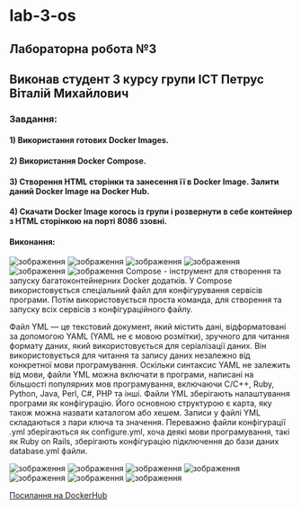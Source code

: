 # lab-3-os

## Лабораторна робота №3

## Виконав студент 3 курсу групи ІСТ Петрус Віталій Михайлович

### Завдання:
#### 1) Використання готових Docker Images.
#### 2) Використання Docker Compose.
#### 3) Створення HTML сторінки та занесення її в Docker Image. Залити даний Docker Image на Docker Hub.
#### 4) Скачати Docker Image когось із групи і розвернути в себе контейнер з HTML сторінкою на порті 8086 ззовні.


#### Виконання:
![зображення](https://user-images.githubusercontent.com/95691489/196698529-2a3a7e75-6971-4b95-bcee-f5e25ecd59bd.png)
![зображення](https://user-images.githubusercontent.com/95691489/196699197-e7666755-e5a7-4f68-b903-bfe6fe9c5876.png)
![зображення](https://user-images.githubusercontent.com/95691489/196699223-bedcd307-e119-47a7-b9c9-a39294203c64.png)
![зображення](https://user-images.githubusercontent.com/95691489/196699254-913d6ee3-c248-4465-a9db-3aa2f0fd2e3e.png)
![зображення](https://user-images.githubusercontent.com/95691489/196699311-05012708-5354-4cf9-b35f-675b0b86c8c7.png)
![зображення](https://user-images.githubusercontent.com/95691489/196699438-1b1cbf99-e7d0-4b82-a81f-4808952b4e3b.png)
Compose - інструмент для створення та запуску багатоконтейнерних Docker додатків. У Compose використовується спеціальний файл для конфігурування сервісів програми. Потім використовується проста команда, для створення та запуску всіх сервісів з конфігураційного файлу.

Файл YML — це текстовий документ, який містить дані, відформатовані за допомогою YAML (YAML не є мовою розмітки), зручного для читання формату даних, який використовується для серіалізації даних. Він використовується для читання та запису даних незалежно від конкретної мови програмування. Оскільки синтаксис YAML не залежить від мови, файли YML можна включати в програми, написані на більшості популярних мов програмування, включаючи C/C++, Ruby, Python, Java, Perl, C#, PHP та інші.
Файли YML зберігають налаштування програми як конфігурацію. Його основною структурою є карта, яку також можна назвати каталогом або хешем. Записи у файлі YML складаються з пари ключа та значення. Переважно файли конфігурації .yml зберігаються як configure.yml, хоча деякі мови програмування, такі як Ruby on Rails, зберігають конфігурацію підключення до бази даних database.yml файли.

![зображення](https://user-images.githubusercontent.com/95691489/196699477-4a480a68-872f-4223-bb9f-5eeb187bcf2f.png)
![зображення](https://user-images.githubusercontent.com/95691489/196699506-cb92e18a-09fd-40e6-b7fc-fac93b7efa2f.png)
![зображення](https://user-images.githubusercontent.com/95691489/196699531-e155fa88-e55a-45a5-9176-8efd73542a8e.png)
![зображення](https://user-images.githubusercontent.com/95691489/196699851-7183d450-1420-470f-b60d-01da9e474932.png)
![зображення](https://user-images.githubusercontent.com/95691489/196700263-44508bb1-d1cf-4aeb-8552-69263f5d6680.png)
![зображення](https://user-images.githubusercontent.com/95691489/196703634-b721ca40-8e7e-4446-9e7e-cd8fe69a3215.png)
![зображення](https://user-images.githubusercontent.com/95691489/196705055-d74d2ce4-c54b-4d54-941d-4ce32ff11d35.png)

[Посилання на DockerHub](https://hub.docker.com/u/viapachi)


